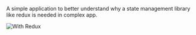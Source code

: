 A simple application to better understand why a state management library like redux is needed in complex app.

![With Redux](https://github.com/symmetriccurve/react-with-without-redux/blob/master/Play.gif?raw=true)
